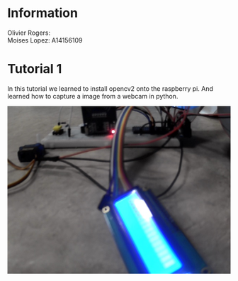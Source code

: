 # Information
Olivier Rogers:   
Moises Lopez: A14156109

# Tutorial 1
In this tutorial we learned to install opencv2 onto the raspberry pi. And learned how to capture a image from a webcam in python.

![Our first image capture!](Tutorials/Tutorial_1/test.jpg)